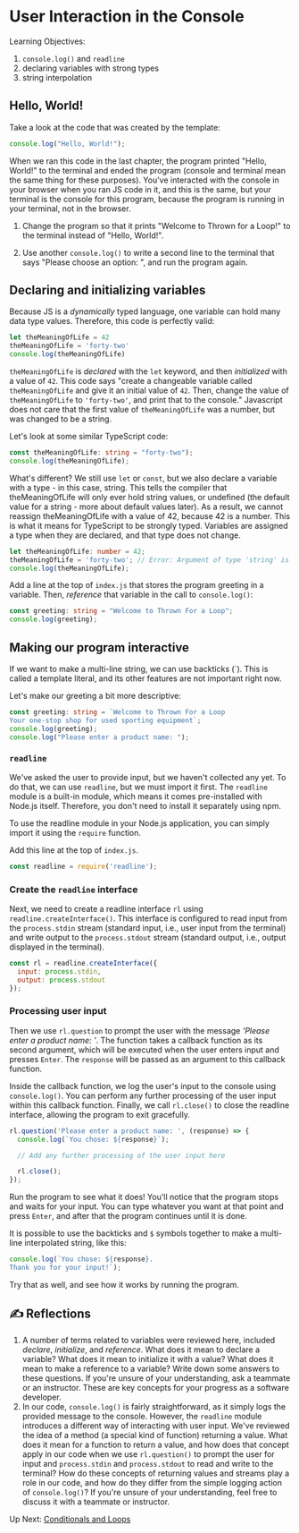 # User Interaction in the Console

Learning Objectives:
1. `console.log()` and `readline`
1. declaring variables with strong types
1. string interpolation
## Hello, World!
Take a look at the code that was created by the template:
```ts
console.log("Hello, World!");
```

When we ran this code in the last chapter, the program printed "Hello, World!" to the terminal and ended the program (console and terminal mean the same thing for these purposes). You've interacted with the console in your browser when you ran JS code in it, and this is the same, but your terminal is the console for this program, because the program is running in your terminal, not in the browser.

1. Change the program so that it prints "Welcome to Thrown for a Loop!" to the terminal instead of "Hello, World!".

1. Use another `console.log()` to write a second line to the terminal that says "Please choose an option: ", and run the program again.

## Declaring and initializing variables
Because JS is a _dynamically_ typed language, one variable can hold many data type values. Therefore, this code is perfectly valid:
``` js
let theMeaningOfLife = 42
theMeaningOfLife = 'forty-two'
console.log(theMeaningOfLife)
```

`theMeaningOfLife` is _declared_ with the `let` keyword, and then _initialized_ with a value of `42`. This code says "create a changeable variable called `theMeaningOfLife` and give it an initial value of `42`. Then, change the value of `theMeaningOfLife` to `'forty-two'`, and print that to the console." Javascript does not care that the first value of `theMeaningOfLife` was a number, but was changed to be a string.
<br>

Let's look at some similar TypeScript code:
```ts
const theMeaningOfLife: string = "forty-two");
console.log(theMeaningOfLife);
```

What's different? We still use `let` or `const`, but we also declare a variable with a type - in this case, string. This tells the compiler that theMeaningOfLife will only ever hold string values, or undefined (the default value for a string - more about default values later). As a result, we cannot reassign theMeaningOfLife with a value of 42, because 42 is a number. This is what it means for TypeScript to be strongly typed. Variables are assigned a type when they are declared, and that type does not change.
```ts
let theMeaningOfLife: number = 42;
theMeaningOfLife = 'forty-two'; // Error: Argument of type 'string' is not assignable to parameter of type 'number'.
console.log(theMeaningOfLife);

```

Add a line at the top of `index.js` that stores the program greeting in a variable. Then, _reference_ that variable in the call to `console.log()`:
```ts
const greeting: string = "Welcome to Thrown For a Loop";
console.log(greeting);
```

## Making our program interactive
If we want to make a multi-line string, we can use backticks (`). This is called a template literal, and its other features are not important right now.

Let's make our greeting a bit more descriptive:
```ts
const greeting: string = `Welcome to Thrown For a Loop
Your one-stop shop for used sporting equipment`;
console.log(greeting);
console.log("Please enter a product name: ");

```

### `readline`

We've asked the user to provide input, but we haven't collected any yet. To do that, we can use `readline`, but we must import it first. The `readline` module is a built-in module, which means it comes pre-installed with Node.js itself. Therefore, you don't need to install it separately using npm.

To use the readline module in your Node.js application, you can simply import it using the `require` function.

Add this line at the top of `index.js`.

```javascript
const readline = require('readline');
```

### Create the `readline` interface
Next, we need to create a readline interface `rl` using `readline.createInterface()`. This interface is configured to read input from the `process.stdin` stream (standard input, i.e., user input from the terminal) and write output to the `process.stdout` stream (standard output, i.e., output displayed in the terminal).

```javascript
const rl = readline.createInterface({
  input: process.stdin,
  output: process.stdout
});
```

### Processing user input
Then we use `rl.question` to prompt the user with the message _'Please enter a product name: '_. The function takes a callback function as its second argument, which will be executed when the user enters input and presses `Enter`. The `response` will be passed as an argument to this callback function.

Inside the callback function, we log the user's input to the console using `console.log()`. You can perform any further processing of the user input within this callback function. Finally, we call `rl.close()` to close the readline interface, allowing the program to exit gracefully.

```javascript
rl.question('Please enter a product name: ', (response) => {
  console.log(`You chose: ${response}`);

  // Add any further processing of the user input here

  rl.close();
});

```

Run the program to see what it does! You'll notice that the program stops and waits for your input. You can type whatever you want at that point and press `Enter`, and after that the program continues until it is done.

It is possible to use the backticks and `$` symbols together to make a multi-line interpolated string, like this:

```javascript
console.log(`You chose: ${response}.
Thank you for your input!`);
```

Try that as well, and see how it works by running the program.

## ✍️ Reflections
1. A number of terms related to variables were reviewed here, included _declare_, _initialize_, and _reference_. What does it mean to declare a variable? What does it mean to initialize it with a value? What does it mean to make a reference to a variable? Write down some answers to these questions. If you're unsure of your understanding, ask a teammate or an instructor. These are key concepts for your progress as a software developer.
1. In our code, `console.log()` is fairly straightforward, as it simply logs the provided message to the console. However, the `readline` module introduces a different way of interacting with user input. We've reviewed the idea of a method (a special kind of function) returning a value. What does it mean for a function to return a value, and how does that concept apply in our code when we use `rl.question()` to prompt the user for input and `process.stdin` and `process.stdout` to read and write to the terminal?
How do these concepts of returning values and streams play a role in our code, and how do they differ from the simple logging action of `console.log()`? If you're unsure of your understanding, feel free to discuss it with a teammate or instructor.

Up Next: [Conditionals and Loops](./conditionals-and-loops.md)